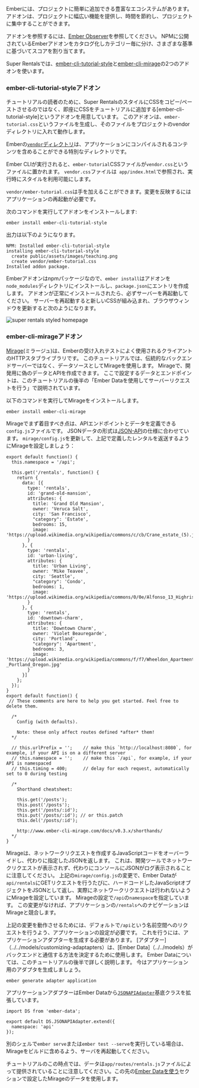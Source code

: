 <!--
Ember has a rich ecosystem of addons that can be easily added to projects.
Addons provide a wide range of functionality to projects, often saving time and letting you focus on your project.
-->

Emberには、プロジェクトに簡単に追加できる豊富なエコシステムがあります。
アドオンは、プロジェクトに幅広い機能を提供し、時間を節約し、プロジェクトに集中することができます。

<!--
To browse addons, visit the [Ember Observer](https://emberobserver.com/) website.  It catalogs and categorizes Ember addons that have been published to NPM and assigns them a score based on a variety of criteria.
-->

アドオンを参照するには、[Ember Observer](https://emberobserver.com/)を参照してください。 NPMに公開されているEmberアドオンをカタログ化しカテゴリー毎に分け、さまざまな基準に基づいてスコアを割り当てます。

<!--
For Super Rentals, we'll take advantage of two addons: [ember-cli-tutorial-style](https://github.com/toddjordan/ember-cli-tutorial-style) and [ember-cli-mirage](http://www.ember-cli-mirage.com/).
-->

Super Rentalsでは、[ember-cli-tutorial-style](https://github.com/toddjordan/ember-cli-tutorial-style)と[ember-cli-mirage](http://www.ember-cli-mirage.com/)の2つのアドオンを使います。

<!--
### ember-cli-tutorial-style
-->

### ember-cli-tutorial-styleアドオン

<!--
Instead of having you copy/paste in CSS to style Super Rentals, we've created an addon called [ember-cli-tutorial-style](https://github.com/ember-learn/ember-cli-tutorial-style) that instantly adds CSS to the tutorial.
The addon works by generating a file called `ember-tutorial.css` and putting that file in the super-rentals `vendor` directory.
-->

チュートリアルの読者のために、Super RentalsのスタイルにCSSをコピー/ペーストさせるのではなく、即座にCSSをチュートリアルに追加する[ember-cli-tutorial-style]というアドオンを用意しています。
このアドオンは、`ember-tutorial.css`というファイルを生成し、そのファイルをプロジェクトのvendorディレクトリに入れて動作します。

<!--
The [`vendor` directory](../../addons-and-dependencies/managing-dependencies/#toc_other-assets) in Ember is a special directory where you can include content that gets compiled into your application.
-->

Emberの[`vendor`ディレクトリ](../../addons-and-dependencies/managing-dependencies/#toc_other-assets)は、アプリケーションにコンパイルされるコンテンツを含めることができる特別なディレクトリです。

<!--
As Ember CLI runs, it takes the `ember-tutorial` CSS file and puts it in a file called `vendor.css`.
The `vendor.css` file is referenced in `app/index.html`, making the styles available at runtime.
-->

Ember CLIが実行されると、`ember-tutorial`CSSファイルが`vendor.css`というファイルに置かれます。
`vendor.css`ファイルは` app/index.html`で参照され、実行時にスタイルを利用可能にします。

<!--
We can make additional style tweaks to `vendor/ember-tutorial.css`, and the changes will take effect whenever we restart the app.
-->

`vendor/ember-tutorial.css`は手を加えることができます。変更を反映するにはアプリケーションの再起動が必要です。

<!--
Run the following command to install the addon:
-->

次のコマンドを実行してアドオンをインストールします:


```shell
ember install ember-cli-tutorial-style
```

<!--
Here is the output:
-->

出力は以下のようになります。

```shell
NPM: Installed ember-cli-tutorial-style
installing ember-cli-tutorial-style
  create public/assets/images/teaching.png
  create vendor/ember-tutorial.css
Installed addon package.
```

<!--
Since Ember addons are npm packages, `ember install` installs them in the `node_modules` directory, and makes an entry
in `package.json`. Be sure to restart your server after the addon has installed successfully. Restarting the server will
incorporate the new CSS and refreshing the browser window will give you this:
-->

Emberアドオンはnpmパッケージなので、`ember install`はアドオンを`node_modules`ディレクトリにインストールし、`package.json`にエントリを作成します。 アドオンが正常にインストールされたら、必ずサーバーを再起動してください。 サーバーを再起動すると新しいCSSが組み込まれ、ブラウザウィンドウを更新すると次のようになります。

![super rentals styled homepage](../../images/installing-addons/styled-super-rentals-basic.png)

<!--
### ember-cli-mirage
-->

### ember-cli-mirageアドオン

<!--
[Mirage](http://www.ember-cli-mirage.com/) is a client HTTP stubbing library often used for Ember acceptance testing.
For the case of this tutorial, we'll use mirage as our source of data rather than a traditional backend server.
Mirage will allow us to create fake data to work with while developing our app and mimic an API.
The data and endpoints we setup here will come into play later in the tutorial, when we use Ember Data to make server requests.
-->

[Mirage](http://www.ember-cli-mirage.com/)(ミラージュ)は、Emberの受け入れテストによく使用されるクライアントのHTTPスタブライブラリです。
このチュートリアルでは、伝統的なバックエンドサーバーではなく、データソースとしてMirageを使用します。
Mirageで、開発用に偽のデータとAPIを作成できます。
ここで設定するデータとエンドポイントは、このチュートリアルの後半の「Ember Dataを使用してサーバーリクエストを行う」で説明されています。

<!--
Install the Mirage addon as follows:
-->

以下のコマンドを実行してMirageをインストールします。

```shell
ember install ember-cli-mirage
```

<!--
Our primary focus with mirage will be in the `config.js` file, which is where we can define our API endpoints and our data.
We will be following the [JSON-API specification](http://jsonapi.org/) which requires our data to be formatted a certain way.
Let's configure Mirage to send back our rentals that we had defined above by updating `mirage/config.js`:
-->

Mirageでまず着目すべき点は、APIエンドポイントとデータを定義できる`config.js`ファイルです。
JSONデータの形式は[JSON-API](http://jsonapi.org/)の仕様に合わせています。
`mirage/config.js`を更新して、上記で定義したレンタルを返送するようにMirageを設定しましょう：

```mirage/config.js{+1,+2,+3,+4,+5,+6,+7,+8,+9,+10,+11,+12,+13,+14,+15,+16,+17,+18,+19,+20,+21,+22,+23,+24,+25,+26,+27,+28,+29,+30,+31,+32,+33,+34,+35,+36,+37,+38,+39,+40,+41,+42,-43,-44,-45,-46,-47,-48,-49,-50,-51,-52,-53,-54,-55,-56,-57,-58,-59,-60,-61,-62,-63,-64,-65,-66,-67}
export default function() {
  this.namespace = '/api';

  this.get('/rentals', function() {
    return {
      data: [{
        type: 'rentals',
        id: 'grand-old-mansion',
        attributes: {
          title: 'Grand Old Mansion',
          owner: 'Veruca Salt',
          city: 'San Francisco',
          "category": 'Estate',
          bedrooms: 15,
          image: 'https://upload.wikimedia.org/wikipedia/commons/c/cb/Crane_estate_(5).jpg'
        }
      }, {
        type: 'rentals',
        id: 'urban-living',
        attributes: {
          title: 'Urban Living',
          owner: 'Mike Teavee',
          city: 'Seattle',
          "category": 'Condo',
          bedrooms: 1,
          image: 'https://upload.wikimedia.org/wikipedia/commons/0/0e/Alfonso_13_Highrise_Tegucigalpa.jpg'
        }
      }, {
        type: 'rentals',
        id: 'downtown-charm',
        attributes: {
          title: 'Downtown Charm',
          owner: 'Violet Beauregarde',
          city: 'Portland',
          "category": 'Apartment',
          bedrooms: 3,
          image: 'https://upload.wikimedia.org/wikipedia/commons/f/f7/Wheeldon_Apartment_Building_-_Portland_Oregon.jpg'
        }
      }]
    };
  });
}
export default function() {
 // These comments are here to help you get started. Feel free to delete them.

  /*
    Config (with defaults).

    Note: these only affect routes defined *after* them!
  */

  // this.urlPrefix = '';    // make this `http://localhost:8080`, for example, if your API is on a different server
  // this.namespace = '';    // make this `/api`, for example, if your API is namespaced
  // this.timing = 400;      // delay for each request, automatically set to 0 during testing

  /*
    Shorthand cheatsheet:

    this.get('/posts');
    this.post('/posts');
    this.get('/posts/:id');
    this.put('/posts/:id'); // or this.patch
    this.del('/posts/:id');

    http://www.ember-cli-mirage.com/docs/v0.3.x/shorthands/
  */
}
```

<!--
Mirage works by overriding the JavaScript code that makes network requests and instead returns the JSON you specify.
We should note that this means you will not see any network requests in your development tools but will instead see the JSON logged in your console.
Our update to `mirage/config.js` configures Mirage so that whenever Ember Data makes a GET request to `/api/rentals`, Mirage will return this JavaScript object as JSON and no network request is actually made.
We also specified a `namespace` of `/api` in our mirage configuration.
Without this change, navigation to `/rentals` in our application would conflict with Mirage.
-->

Mirageは、ネットワークリクエストを作成するJavaScriptコードをオーバーライドし、代わりに指定したJSONを返します。
これは、開発ツールでネットワークリクエストが表示されず、代わりにコンソールにJSONがログ表示されることに注意してください。
上記の`mirage/config.js`の変更で、Ember Dataが`api/rentals`にGETリクエストを行うたびに、ハードコードしたJavaScriptオブジェクトをJSONとして返し、実際にネットワークリクエストは行われないようにMirageを設定しています。
Mirageの設定で`/api`の`namespace`を指定しています。
この変更がなければ、アプリケーションの`/rentals`へのナビゲーションはMirageと競合します。

<!--
In order for this to work, we need our application to default to making requests to the namespace of `/api`.
To do this, we want to generate an application adapter.
An [Adapter](../../models/customizing-adapters) is an object that [Ember Data](../../models) uses to determine how we communicate with our backend.
We will cover Ember Data in more detail later in this tutorial.
For now, let's generate an adapter for our application:
-->

上記の変更を動作させるためには、デフォルトで`/api`という名前空間へのリクエストを行うよう、アプリケーションの設定が必要です。
これを行うには、アプリケーションアダプターを生成する必要があります。
[アダプター]（../../models/customizing-adaptapters）は、[Ember Data]（../../models）がバックエンドと通信する方法を決定するために使用します。
Ember Dataについては、このチュートリアルの後半で詳しく説明します。
今はアプリケーション用のアダプタを生成しましょう。

```shell
ember generate adapter application
```

<!--
This adapter will extend the [`JSONAPIAdapter`](https://www.emberjs.com/api/ember-data/2.16/classes/DS.JSONAPIAdapter) base class from Ember Data:
-->

アプリケーションアダプターはEmber Dataから[`JSONAPIAdapter`](https://www.emberjs.com/api/ember-data/2.16/classes/DS.JSONAPIAdapter)基底クラスを拡張しています。

```app/adapters/application.js{+4}
import DS from 'ember-data';

export default DS.JSONAPIAdapter.extend({
  namespace: 'api'
});
```

<!--
If you were running `ember serve` or `ember test --serve` in another shell, restart each of those servers to include Mirage in your build.
-->

別のシェルで`ember serve`または`ember test --serve`を実行している場合は、Mirageをビルドに含めるよう、サーバを再起動してください。

<!--
Note that at this point of the tutorial, the data is still provided by the `app/routes/rentals.js` file. We will make use of the mirage data we set up here in the upcoming section called [Using Ember Data](../ember-data/).
-->

チュートリアルのこの時点では、データは`app/routes/rentals.js`ファイルによって提供されていることに注意してください。この先の[Ember Dataを使う](../ember-data/)セクションで設定したMirageのデータを使用します。
